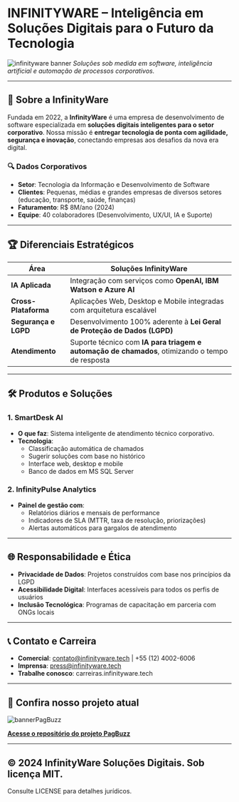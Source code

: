 # **INFINITYWARE – Inteligência em Soluções Digitais para o Futuro da Tecnologia**  
![infinityware banner]([https://github.com/user-attachments/assets/infinityware-banner-exemplo.png](https://github.com/pimIIIunip/img/blob/main/banner.jpg))  
*Soluções sob medida em software, inteligência artificial e automação de processos corporativos.*

---

## **📌 Sobre a InfinityWare**  
Fundada em 2022, a **InfinityWare** é uma empresa de desenvolvimento de software especializada em **soluções digitais inteligentes para o setor corporativo**. Nossa missão é **entregar tecnologia de ponta com agilidade, segurança e inovação**, conectando empresas aos desafios da nova era digital.

### **🔍 Dados Corporativos**  
- **Setor**: Tecnologia da Informação e Desenvolvimento de Software  
- **Clientes**: Pequenas, médias e grandes empresas de diversos setores (educação, transporte, saúde, finanças)  
- **Faturamento**: R$ 8M/ano (2024)  
- **Equipe**: 40 colaboradores (Desenvolvimento, UX/UI, IA e Suporte)

---

## **🏆 Diferenciais Estratégicos**  
| **Área**              | **Soluções InfinityWare**                                                                 |  
|------------------------|-------------------------------------------------------------------------------------------|  
| **IA Aplicada**        | Integração com serviços como **OpenAI, IBM Watson e Azure AI**                            |  
| **Cross-Plataforma**   | Aplicações Web, Desktop e Mobile integradas com arquitetura escalável                     |  
| **Segurança e LGPD**   | Desenvolvimento 100% aderente à **Lei Geral de Proteção de Dados (LGPD)**                 |  
| **Atendimento**        | Suporte técnico com **IA para triagem e automação de chamados**, otimizando o tempo de resposta |

---

## **🛠️ Produtos e Soluções**  
### **1. SmartDesk AI**  
- **O que faz**: Sistema inteligente de atendimento técnico corporativo.  
- **Tecnologia**:  
  - Classificação automática de chamados  
  - Sugerir soluções com base no histórico  
  - Interface web, desktop e mobile  
  - Banco de dados em MS SQL Server  

### **2. InfinityPulse Analytics**  
- **Painel de gestão com**:  
  - Relatórios diários e mensais de performance  
  - Indicadores de SLA (MTTR, taxa de resolução, priorizações)  
  - Alertas automáticos para gargalos de atendimento  

---

## **🌐 Responsabilidade e Ética**  
- **Privacidade de Dados**: Projetos construídos com base nos princípios da LGPD  
- **Acessibilidade Digital**: Interfaces acessíveis para todos os perfis de usuários  
- **Inclusão Tecnológica**: Programas de capacitação em parceria com ONGs locais

---

## **📞 Contato e Carreira**  
- **Comercial**: contato@infinityware.tech | +55 (12) 4002-6006  
- **Imprensa**: press@infinityware.tech  
- **Trabalhe conosco**: carreiras.infinityware.tech

---

## **🚀 Confira nosso projeto atual**  
![bannerPagBuzz](https://github.com/user-attachments/assets/bannerPagBuzz-exemplo.png)

**[Acesse o repositório do projeto PagBuzz](https://github.com/seu-repo/pagbuzz)**

---

## © 2024 InfinityWare Soluções Digitais. Sob licença MIT.  
Consulte LICENSE para detalhes jurídicos.
